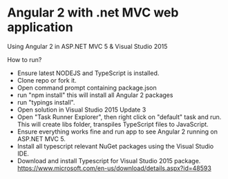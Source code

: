 # Angular 2 with .net MVC web application
Using Angular 2 in ASP.NET MVC 5 &amp; Visual Studio 2015

How to run?
* Ensure latest NODEJS and TypeScript is installed.
* Clone repo or fork it.
* Open command prompt containing package.json
* run "npm install" this will install all Angular 2 packages
* run "typings install".
* Open solution in Visual Studio 2015 Update 3
* Open "Task Runner Explorer", then right click on "default" task and run. This will create libs folder,
transpiles TypeScript files to JavaScript.
* Ensure everything works fine and run app to see Angular 2 running on ASP.NET MVC 5.
* Install all typescript relevant NuGet packages using the Visual Studio IDE.
* Download and install Typescript for Visual Studio 2015 package. https://www.microsoft.com/en-us/download/details.aspx?id=48593

